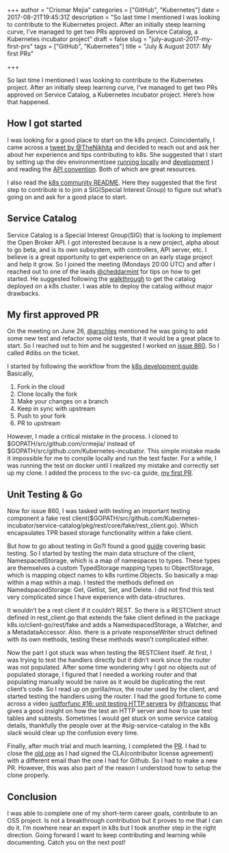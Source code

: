 +++
author = "Crismar Mejia"
categories = ["GitHub", "Kubernetes"]
date = 2017-08-21T19:45:31Z
description = "So last time I mentioned I was looking to contribute to the Kubernetes project. After an initially steep learning curve, I’ve managed to get two PRs approved on Service Catalog, a Kubernetes incubator project"
draft = false
slug = "july-august-2017-my-first-prs"
tags = ["GitHub", "Kubernetes"]
title = "July & August 2017: My first PRs"

+++


So last time I mentioned I was looking to contribute to the Kubernetes project. After an initially steep learning curve, I’ve managed to get two PRs approved on Service Catalog, a Kubernetes incubator project. Here’s how that happened.

## How I got started

I was looking for a good place to start on the k8s project. Coincidentally, I came across a [tweet by @TheNikhita](https://twitter.com/TheNikhita/status/872129013887664128) and decided to reach out and ask her about her experience and tips contributing to k8s. She suggested that I start by setting up the dev environment(see [running locally](https://github.com/kubernetes/community/blob/master/contributors/devel/running-locally.md) and [development](https://github.com/kubernetes/community/blob/master/contributors/devel/development.md) ) and reading the [API convention](https://github.com/kubernetes/community/blob/master/contributors/devel/api-conventions.md). Both of which are great resources.

I also read the [k8s community README](https://github.com/kubernetes/community#sigs). Here they suggested that the first step to contribute is to join a SIG(Special Interest Group) to figure out what’s going on and ask for a good place to start.

## Service Catalog

Service Catalog is a Special Interest Group(SIG) that is looking to implement the Open Broker API. I got interested because is a new project, alpha about to go beta, and is its own subsystem, with controllers, API server, etc. I believe is a great opportunity to get experience on an early stage project and help it grow. So I joined the meeting (Mondays 20:00 UTC) and after I reached out to one of the leads [@cheddarmint](https://twitter.com/cheddarmint) for tips on how to get started. He suggested following the [walkthrough](https://github.com/kubernetes-incubator/service-catalog/blob/master/docs/walkthrough.md) to get the catalog deployed on a k8s cluster. I was able to deploy the catalog without major drawbacks.

## My first approved PR

On the meeting on June 26, [@arschles](https://twitter.com/arschles) mentioned he was going to add some new test and refactor some old tests, that it would be a great place to start. So I reached out to him and he suggested I worked on [issue 860](https://github.com/kubernetes-incubator/service-catalog/issues/860). So I called #dibs on the ticket.

I started by following the workflow from the [k8s development guide](https://github.com/kubernetes/community/blob/master/contributors/devel/development.md). Basically,

1. Fork in the cloud
2. Clone locally the fork
3. Make your changes on a branch
4. Keep in sync with upstream
5. Push to your fork
6. PR to upstream

However, I made a critical mistake in the process. I cloned to $GOPATH/src/github.com/crmejia/ instead of $GOPATH/src/github.com/Kubernetes-incubator. This simple mistake made it impossible for me to compile locally and run the test faster. For a while, I was running the test on docker until I realized my mistake and correctly set up my clone. I added the process to the svc-ca guide, [my first PR](https://github.com/kubernetes-incubator/service-catalog/pull/1114).

## Unit Testing & Go

Now for issue 860, I was tasked with testing an important testing component a fake rest client($GOPATH/src/github.com/Kubernetes-incubator/service-catalog/pkg/rest/core/fake/rest_client.go). Which encapsulates TPR based storage functionality within a fake client.

But how to go about testing in Go?I found a good [guide](https://blog.codeship.com/testing-in-go/) covering basic testing. So I started by testing the main data structure of the client, NamespacedStorage, which is a map of namespaces to types. These types are themselves a custom TypedStorage mapping types to ObjectStorage, which is mapping object names to k8s runtime.Objects. So basically a map within a map within a map. I tested the methods defined on NamedspacedStorage: Get, Getlist, Set, and Delete. I did not find this test very complicated since I have experience with data-structures.

It wouldn’t be a rest client if it couldn’t REST. So there is a RESTClient struct defined in rest_client.go that extends the fake client defined in the package k8s.io/client-go/rest/fake and adds a NamedspacedStorage, a Watcher, and a MetadataAccessor. Also. there is a private responseWriter struct defined with its own methods, testing these methods wasn’t complicated either.

Now the part I got stuck was when testing the RESTClient itself. At first, I was trying to test the handlers directly but it didn’t work since the router was not populated. After some time wondering why I got no objects out of populated storage, I figured that I needed a working router and that populating manually would be naive as it would be duplicating the rest client’s code. So I read up on gorilla/mux, the router used by the client, and started testing the handlers using the router. I had the good fortune to come across a video [justforfunc #16: unit testing HTTP servers](https://www.youtube.com/watch?v=hVFEV-ieeew) by [@francesc](https://twitter.com/francesc) that gives a good insight on how the test an HTTP server and how to use test tables and subtests. Sometimes I would get stuck on some service catalog details, thankfully the people over at the #sig-service-catalog in the k8s slack would clear up the confusion every time.

Finally, after much trial and much learning, I completed the [PR](https://github.com/kubernetes-incubator/service-catalog/pull/1113). I had to close the [old one](https://github.com/kubernetes-incubator/service-catalog/pull/1009) as I had signed the CLA(contributor license agreement) with a different email than the one I had for Github. So I had to make a new PR. However, this was also part of the reason I understood how to setup the clone properly.

## Conclusion

I was able to complete one of my short-term career goals, contribute to an OSS project. Is not a breakthrough contribution but it proves to me that I can do it. I’m nowhere near an expert in k8s but I took another step in the right direction. Going forward I want to keep contributing and learning while documenting. Catch you on the next post!

